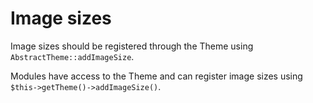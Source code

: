 # Image sizes

Image sizes should be registered through the Theme using `AbstractTheme::addImageSize`.

Modules have access to the Theme and can register image sizes using `$this->getTheme()->addImageSize()`.
